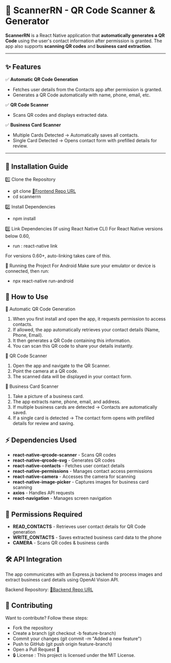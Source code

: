 # 📱 ScannerRN - QR Code Scanner & Generator

**ScannerRN** is a React Native application that **automatically generates a QR Code** using the user's contact information after permission is granted. The app also supports **scanning QR codes** and **business card extraction**.

---

## ✨ Features

✅ **Automatic QR Code Generation**  
   - Fetches user details from the Contacts app after permission is granted.  
   - Generates a QR Code automatically with name, phone, email, etc.  

✅ **QR Code Scanner**  
   - Scans QR codes and displays extracted data.  

✅ **Business Card Scanner**  
   - Multiple Cards Detected → Automatically saves all contacts.  
   - Single Card Detected → Opens contact form with prefilled details for review.  

---

## 🚀 Installation Guide

1️⃣ Clone the Repository
- git clone [🔗Frontend Repo URL](https://github.com/Nikithanraj21-25/Cli2Con-Final.git)
- cd scannerrn

2️⃣ Install Dependencies
- npm install

3️⃣ Link Dependencies (If using React Native CLI)
For React Native versions below 0.60, 
- run : react-native link

For versions 0.60+, auto-linking takes care of this.

📲 Running the Project
For Android
Make sure your emulator or device is connected, then run:

- npx react-native run-android

## 🎯 How to Use
📌 Automatic QR Code Generation
1. When you first install and open the app, it requests permission to access contacts.
2. If allowed, the app automatically retrieves your contact details (Name, Phone, Email).
3. It then generates a QR Code containing this information.
4. You can scan this QR code to share your details instantly.

📌 QR Code Scanner
1. Open the app and navigate to the QR Scanner.
2. Point the camera at a QR code.
3. The scanned data will be displayed in your contact form.

📌 Business Card Scanner
1. Take a picture of a business card.
2. The app extracts name, phone, email, and address.
3. If multiple business cards are detected → Contacts are automatically saved.
4. If a single card is detected → The contact form opens with prefilled details for review and saving.

## ⚡ Dependencies Used

- **react-native-qrcode-scanner** - Scans QR codes
- **react-native-qrcode-svg** - Generates QR codes
- **react-native-contacts** - Fetches user contact details
- **react-native-permissions** - Manages contact access permissions
- **react-native-camera** - Accesses the camera for scanning
- **react-native-image-picker** - Captures images for business card scanning
- **axios** - Handles API requests
- **react-navigation** - Manages screen navigation

## 🔐 Permissions Required

- **READ_CONTACTS** - Retrieves user contact details for QR Code generation
- **WRITE_CONTACTS**	- Saves extracted business card data to the phone
- **CAMERA** - Scans QR codes & business cards

## 🛠️ API Integration
The app communicates with an Express.js backend to process images and extract business card details using OpenAI Vision API.

Backend Repository: [🔗Backend Repo URL](https://github.com/Tej-git66/backend)

## 🤝 Contributing
Want to contribute? Follow these steps:

- Fork the repository
- Create a branch (git checkout -b feature-branch)
- Commit your changes (git commit -m "Added a new feature")
- Push to GitHub (git push origin feature-branch)
- Open a Pull Request 🎉
- 🔒 License : This project is licensed under the MIT License.
